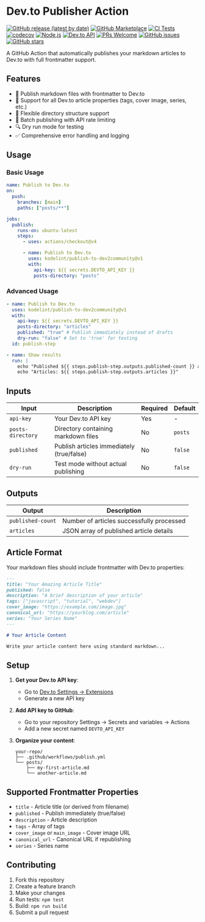 # Dev.to Publisher Action

[![GitHub release (latest by date)](https://img.shields.io/github/v/release/kodelint/devto-publisher-actionpublish-to-dev2community?style=flat-square)](https://github.com/kodelint/publish-to-dev2community/releases)
[![GitHub Marketplace](https://img.shields.io/badge/Marketplace-Dev.to%20Publisher-blue.svg?colorA=24292e&colorB=0366d6&style=flat-square&longCache=true&logo=github)](https://github.com/marketplace/actions/devto-publisher-action)
[![CI Tests](https://img.shields.io/github/actions/workflow/status/kodelint/publish-to-dev2community/test.yml?branch=main&label=tests&style=flat-square)](https://github.com/kodelint/publish-to-dev2community/actions)
[![codecov](https://img.shields.io/codecov/c/github/kodelint/publish-to-dev2community?style=flat-square)](https://codecov.io/gh/kodelint/publish-to-dev2community)
[![Node.js](https://img.shields.io/badge/node-%3E%3D18-brightgreen?style=flat-square&logo=node.js)](https://nodejs.org)
[![Dev.to API](https://img.shields.io/badge/Dev.to-API%20v1-black?style=flat-square&logo=dev.to)](https://developers.forem.com/api)
[![PRs Welcome](https://img.shields.io/badge/PRs-welcome-brightgreen.svg?style=flat-square)](http://makeapullrequest.com)
[![GitHub issues](https://img.shields.io/github/issues/kodelint/publish-to-dev2community?style=flat-square)](https://github.com/kodelint/publish-to-dev2community/issues)
[![GitHub stars](https://img.shields.io/github/stars/kodelint/publish-to-dev2community?style=flat-square)](https://github.com/kodelint/publish-to-dev2community/stargazers)

A GitHub Action that automatically publishes your markdown articles to Dev.to with full frontmatter support.

## Features

- 📝 Publish markdown files with frontmatter to Dev.to
- 🎯 Support for all Dev.to article properties (tags, cover image, series, etc.)
- 📁 Flexible directory structure support
- 🚀 Batch publishing with API rate limiting
- 🔍 Dry run mode for testing
- ✅ Comprehensive error handling and logging

## Usage

### Basic Usage

```yaml
name: Publish to Dev.to
on:
  push:
    branches: [main]
    paths: ["posts/**"]

jobs:
  publish:
    runs-on: ubuntu-latest
    steps:
      - uses: actions/checkout@v4

      - name: Publish to Dev.to
        uses: kodelint/publish-to-dev2community@v1
        with:
          api-key: ${{ secrets.DEVTO_API_KEY }}
          posts-directory: "posts"
```

### Advanced Usage

```yaml
- name: Publish to Dev.to
  uses: kodelint/publish-to-dev2community@v1
  with:
    api-key: ${{ secrets.DEVTO_API_KEY }}
    posts-directory: "articles"
    published: "true" # Publish immediately instead of drafts
    dry-run: "false" # Set to 'true' for testing
  id: publish-step

- name: Show results
  run: |
    echo "Published ${{ steps.publish-step.outputs.published-count }} articles"
    echo "Articles: ${{ steps.publish-step.outputs.articles }}"
```

## Inputs

| Input             | Description                               | Required | Default |
| ----------------- | ----------------------------------------- | -------- | ------- |
| `api-key`         | Your Dev.to API key                       | Yes      | -       |
| `posts-directory` | Directory containing markdown files       | No       | `posts` |
| `published`       | Publish articles immediately (true/false) | No       | `false` |
| `dry-run`         | Test mode without actual publishing       | No       | `false` |

## Outputs

| Output            | Description                               |
| ----------------- | ----------------------------------------- |
| `published-count` | Number of articles successfully processed |
| `articles`        | JSON array of published article details   |

## Article Format

Your markdown files should include frontmatter with Dev.to properties:

```markdown
---
title: "Your Amazing Article Title"
published: false
description: "A brief description of your article"
tags: ["javascript", "tutorial", "webdev"]
cover_image: "https://example.com/image.jpg"
canonical_url: "https://yourblog.com/article"
series: "Your Series Name"
---

# Your Article Content

Write your article content here using standard markdown...
```

## Setup

1. **Get your Dev.to API key**:
   - Go to [Dev.to Settings → Extensions](https://dev.to/settings/extensions)
   - Generate a new API key

2. **Add API key to GitHub**:
   - Go to your repository Settings → Secrets and variables → Actions
   - Add a new secret named `DEVTO_API_KEY`

3. **Organize your content**:
   ```
   your-repo/
   ├── .github/workflows/publish.yml
   └── posts/
       ├── my-first-article.md
       └── another-article.md
   ```

## Supported Frontmatter Properties

- `title` - Article title (or derived from filename)
- `published` - Publish immediately (true/false)
- `description` - Article description
- `tags` - Array of tags
- `cover_image` or `main_image` - Cover image URL
- `canonical_url` - Canonical URL if republishing
- `series` - Series name

## Contributing

1. Fork this repository
2. Create a feature branch
3. Make your changes
4. Run tests: `npm test`
5. Build: `npm run build`
6. Submit a pull request

